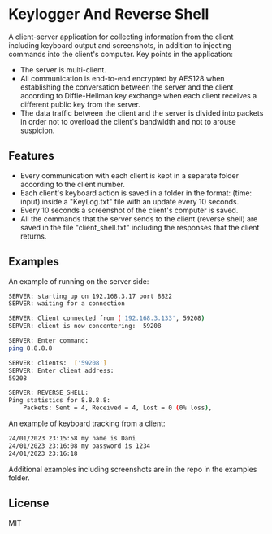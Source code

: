 # Keylogger And Reverse Shell

A client-server application for collecting information from the client including keyboard output and screenshots, in addition to injecting commands into the client's computer.
Key points in the application:

- The server is multi-client.
- All communication is end-to-end encrypted by AES128 when establishing the conversation between the server and the client according to Diffie-Hellman key exchange when each client receives a different public key from the server.
- The data traffic between the client and the server is divided into packets in order not to overload the client's bandwidth and not to arouse suspicion.

## Features

- Every communication with each client is kept in a separate folder according to the client number.
- Each client's keyboard action is saved in a folder in the format: (time: input) inside a "KeyLog.txt" file with an update every 10 seconds.
- Every 10 seconds a screenshot of the client's computer is saved.
- All the commands that the server sends to the client (reverse shell) are saved in the file "client_shell.txt" including the responses that the client returns.

## Examples

An example of running on the server side:

```sh
SERVER: starting up on 192.168.3.17 port 8822
SERVER: waiting for a connection

SERVER: Client connected from ('192.168.3.133', 59208)
SERVER: client is now concentering:  59208

SERVER: Enter command:
ping 8.8.8.8

SERVER: clients:  ['59208']
SERVER: Enter client address:
59208

SERVER: REVERSE_SHELL:
Ping statistics for 8.8.8.8:
    Packets: Sent = 4, Received = 4, Lost = 0 (0% loss),
```

An example of keyboard tracking from a client:

```sh
24/01/2023 23:15:58 my name is Dani
24/01/2023 23:16:08 my password is 1234
24/01/2023 23:16:18
```

Additional examples including screenshots are in the repo in the examples folder.

## License

MIT
